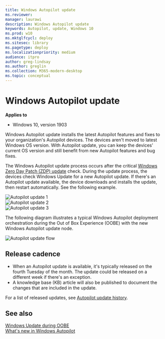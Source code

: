 ```yaml
---
title: Windows Autopilot update
ms.reviewer: 
manager: laurawi
description: Windows Autopilot update 
keywords: Autopilot, update, Windows 10
ms.prod: w10
ms.mktglfcycl: deploy
ms.sitesec: library
ms.pagetype: deploy
ms.localizationpriority: medium
audience: itpro
author: greg-lindsay
ms.author: greglin
ms.collection: M365-modern-desktop
ms.topic: conceptual
---
```



# Windows Autopilot update

**Applies to**

- Windows 10, version 1903

Windows Autopilot update installs the latest Autopilot features and fixes to your organization's Autopilot devices. The devices aren't moved to latest Windows OS version. With Autopilot update, you can keep the devices' current OS version and still benefit from new Autopilot features and bug fixes.

The Windows Autopilot update process occurs after the critical [Windows Zero Day Patch (ZDP) update](/windows-hardware/customize/desktop/windows-updates-during-oobe) check. During the update process, the devices check Windows Update for a new Autopilot update. If there's an Autopilot update available, the device  downloads and installs the update, then restart automatically. See the following example.

 ![Autopilot update 1](images/update1.png)<br>
 ![Autopilot update 2](images/update2.png)<br>
 ![Autopilot update 3](images/update3.png)

The following diagram illustrates a typical Windows Autopilot deployment orchestration during the Out of Box Experience (OOBE) with the new Windows Autopilot update node.

 ![Autopilot update flow](images/update-flow.png)

## Release cadence

- When an Autopilot update is available, it's typically released on the fourth Tuesday of the month. The update could be released on a different week if there's an exception.
- A knowledge base (KB) article will also be published to document the changes that are included in the update.

For a list of released updates, see [Autopilot update history](windows-autopilot-whats-new.md#windows-autopilot-update-history).

## See also

[Windows Update during OOBE](/windows-hardware/customize/desktop/windows-updates-during-oobe)<br>
[What's new in Windows Autopilot](windows-autopilot-whats-new.md)<br>